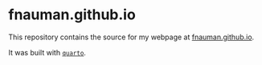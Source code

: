 # fnauman.github.io

This repository contains the source for my webpage at [fnauman.github.io](https://fnauman.github.io/).

It was built with [`quarto`](https://quarto.org/).
